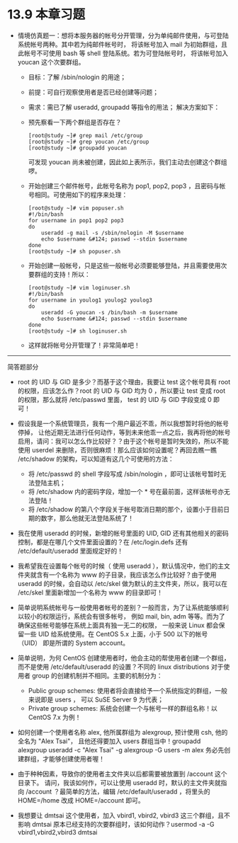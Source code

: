 # 13.9 本章习题

-   情境仿真题一：想将本服务器的帐号分开管理，分为单纯邮件使用，与可登陆系统帐号两种。其中若为纯邮件帐号时， 将该帐号加入 mail 为初始群组，且此帐号不可使用 bash 等 shell 登陆系统。若为可登陆帐号时， 将该帐号加入 youcan 这个次要群组。

    -   目标：了解 /sbin/nologin 的用途；

    -   前提：可自行观察使用者是否已经创建等问题；

    -   需求：需已了解 useradd, groupadd 等指令的用法； 解决方案如下：

    -   预先察看一下两个群组是否存在？

        ```shell
        [root@study ~]# grep mail /etc/group
        [root@study ~]# grep youcan /etc/group
        [root@study ~]# groupadd youcan
        ```

        可发现 youcan 尚未被创建，因此如上表所示，我们主动去创建这个群组啰。

    -   开始创建三个邮件帐号，此帐号名称为 pop1, pop2, pop3 ，且密码与帐号相同。可使用如下的程序来处理：

        ```shell
        [root@study ~]# vim popuser.sh
        #!/bin/bash
        for username in pop1 pop2 pop3
        do
            useradd -g mail -s /sbin/nologin -M $username
            echo $username &#124; passwd --stdin $username
        done
        [root@study ~]# sh popuser.sh
        ```

    -   开始创建一般帐号，只是这些一般帐号必须要能够登陆，并且需要使用次要群组的支持！所以：

        ```shell
        [root@study ~]# vim loginuser.sh
        #!/bin/bash
        for username in youlog1 youlog2 youlog3
        do
            useradd -G youcan -s /bin/bash -m $username
            echo $username &#124; passwd --stdin $username
        done
        [root@study ~]# sh loginuser.sh
        ```

    -   这样就将帐号分开管理了！非常简单吧！

------------------------------------------------------------------------

简答题部分

-   root 的 UID 与 GID 是多少？而基于这个理由，我要让 test 这个帐号具有 root 的权限，应该怎么作？root 的 UID 与 GID 均为 0 ，所以要让 test 变成 root 的权限，那么就将 /etc/passwd 里面， test 的 UID 与 GID 字段变成 0 即可！

-   假设我是一个系统管理员，我有一个用户最近不乖，所以我想暂时将他的帐号停掉， 让他近期无法进行任何动作，等到未来他乖一点之后，我再将他的帐号启用，请问：我可以怎么作比较好？？由于这个帐号是暂时失效的，所以不能使用 userdel 来删除，否则很麻烦！那么应该如何设置呢？再回去瞧一瞧 /etc/shadow 的架构，可以知道有这几个可使用的方法：

    -   将 /etc/passwd 的 shell 字段写成 /sbin/nologin ，即可让该帐号暂时无法登陆主机；
    -   将 /etc/shadow 内的密码字段，增加一个 \* 号在最前面，这样该帐号亦无法登陆！
    -   将 /etc/shadow 的第八个字段关于帐号取消日期的那个，设置小于目前日期的数字，那么他就无法登陆系统了！

-   我在使用 useradd 的时候，新增的帐号里面的 UID, GID 还有其他相关的密码控制，都是在哪几个文件里面设置的？在 /etc/login.defs 还有 /etc/default/useradd 里面规定好的！

-   我希望我在设置每个帐号的时候（ 使用 useradd ），默认情况中，他们的主文件夹就含有一个名称为 www 的子目录，我应该怎么作比较好？由于使用 useradd 的时候，会自动以 /etc/skel 做为默认的主文件夹，所以，我可以在 /etc/skel 里面新增加一个名称为 www 的目录即可！

-   简单说明系统帐号与一般使用者帐号的差别？一般而言，为了让系统能够顺利以较小的权限运行，系统会有很多帐号， 例如 mail, bin, adm 等等。而为了确保这些帐号能够在系统上面具有独一无二的权限， 一般来说 Linux 都会保留一些 UID 给系统使用。在 CentOS 5.x 上面，小于 500 以下的帐号 （UID） 即是所谓的 System account。

-   简单说明，为何 CentOS 创建使用者时，他会主动的帮使用者创建一个群组，而不是使用 /etc/default/useradd 的设置？不同的 linux distributions 对于使用者 group 的创建机制并不相同。主要的机制分为：

    -   Public group schemes: 使用者将会直接给予一个系统指定的群组，一般来说即是 users ， 可以 SuSE Server 9 为代表；
    -   Private group schemes: 系统会创建一个与帐号一样的群组名称！以 CentOS 7.x 为例！

-   如何创建一个使用者名称 alex, 他所属群组为 alexgroup, 预计使用 csh, 他的全名为 "Alex Tsai"， 且他还得要加入 users 群组当中！groupadd alexgroup useradd -c "Alex Tsai" -g alexgroup -G users -m alex 务必先创建群组，才能够创建使用者喔！

-   由于种种因素，导致你的使用者主文件夹以后都需要被放置到 /account 这个目录下。 请问，我该如何作，可以让使用 useradd 时，默认的主文件夹就指向 /account ？最简单的方法，编辑 /etc/default/useradd ，将里头的 HOME=/home 改成 HOME=/account 即可。

-   我想要让 dmtsai 这个使用者，加入 vbird1, vbird2, vbird3 这三个群组，且不影响 dmtsai 原本已经支持的次要群组时，该如何动作？usermod -a -G vbird1,vbird2,vbird3 dmtsai